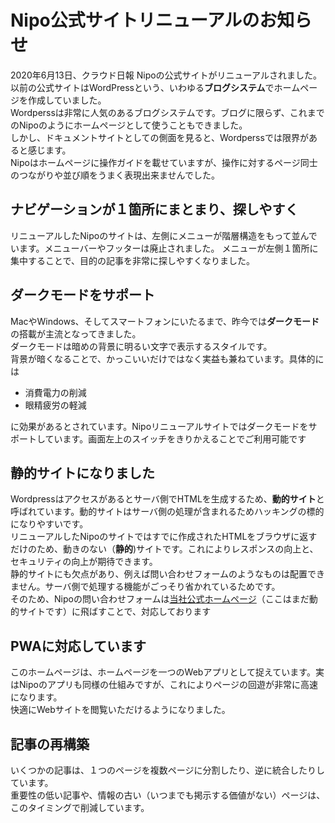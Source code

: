 # Nipo公式サイトリニューアルのお知らせ<Badge text="New" />
2020年6月13日、クラウド日報 Nipoの公式サイトがリニューアルされました。  
以前の公式サイトはWordPressという、いわゆる**ブログシステム**でホームページを作成していました。  
Wordperssは非常に人気のあるブログシステムです。ブログに限らず、これまでのNipoのようにホームページとして使うこともできました。  
しかし、ドキュメントサイトとしての側面を見ると、Wordperssでは限界があると感じます。  
Nipoはホームページに操作ガイドを載せていますが、操作に対するページ同士のつながりや並び順をうまく表現出来ませんでした。

## ナビゲーションが１箇所にまとまり、探しやすく
リニューアルしたNipoのサイトは、左側にメニューが階層構造をもって並んでいます。メニューバーやフッターは廃止されました。
メニューが左側１箇所に集中することで、目的の記事を非常に探しやすくなりました。  

## ダークモードをサポート
MacやWindows、そしてスマートフォンにいたるまで、昨今では**ダークモード**の搭載が主流となってきました。  
ダークモードは暗めの背景に明るい文字で表示するスタイルです。  
背景が暗くなることで、かっこいいだけではなく実益も兼ねています。具体的には

- 消費電力の削減
- 眼精疲労の軽減

に効果があるとされています。Nipoリニューアルサイトではダークモードをサポートしています。画面左上のスイッチをきりかえることでご利用可能です

## 静的サイトになりました
Wordpressはアクセスがあるとサーバ側でHTMLを生成するため、**動的サイト**と呼ばれています。動的サイトはサーバ側の処理が含まれるためハッキングの標的になりやすいです。  
リニューアルしたNipoのサイトではすでに作成されたHTMLをブラウザに返すだけのため、動きのない（**静的**)サイトです。これによりレスポンスの向上と、セキュリティの向上が期待できます。  
静的サイトにも欠点があり、例えば問い合わせフォームのようなものは配置できません。サーバ側で処理する機能がごっそり省かれているためです。  
そのため、Nipoの問い合わせフォームは[当社公式ホームページ](https://sndbox.jp/inquery)（ここはまだ動的サイトです）に飛ばすことで、対応しております

## PWAに対応しています
このホームページは、ホームページを一つのWebアプリとして捉えています。実はNipoのアプリも同様の仕組みですが、これによりページの回遊が非常に高速になります。  
快適にWebサイトを閲覧いただけるようになりました。

## 記事の再構築
いくつかの記事は、１つのページを複数ページに分割したり、逆に統合したりしています。  
重要性の低い記事や、情報の古い（いつまでも掲示する価値がない）ページは、このタイミングで削減しています。